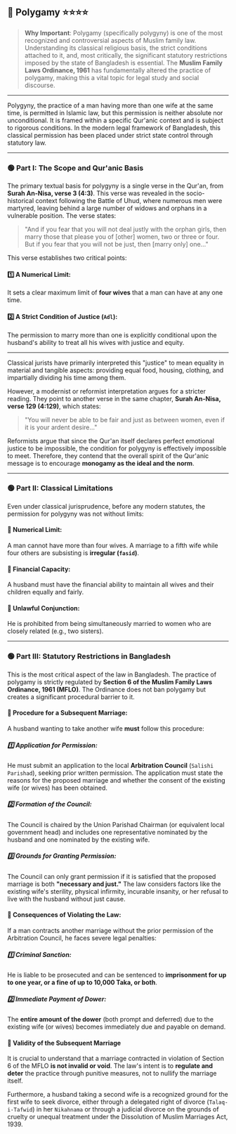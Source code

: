 ## 📌 Polygamy ⭐⭐⭐⭐

>**Why Important**: Polygamy (specifically polygyny) is one of the most recognized and controversial aspects of Muslim family law. Understanding its classical religious basis, the strict conditions attached to it, and, most critically, the significant statutory restrictions imposed by the state of Bangladesh is essential. The **Muslim Family Laws Ordinance, 1961** has fundamentally altered the practice of polygamy, making this a vital topic for legal study and social discourse.

---

Polygyny, the practice of a man having more than one wife at the same time, is permitted in Islamic law, but this permission is neither absolute nor unconditional. It is framed within a specific Qur'anic context and is subject to rigorous conditions. In the modern legal framework of Bangladesh, this classical permission has been placed under strict state control through statutory law.

---

### 🟢 Part I: The Scope and Qur'anic Basis

The primary textual basis for polygyny is a single verse in the Qur'an, from **Surah An-Nisa, verse 3 (4:3)**. This verse was revealed in the socio-historical context following the Battle of Uhud, where numerous men were martyred, leaving behind a large number of widows and orphans in a vulnerable position. The verse states:

> "And if you fear that you will not deal justly with the orphan girls, then marry those that please you of [other] women, two or three or four. But if you fear that you will not be just, then [marry only] one..."

This verse establishes two critical points:

#### 1️⃣ A Numerical Limit: 
It sets a clear maximum limit of **four wives** that a man can have at any one time.
    
#### 2️⃣ A Strict Condition of Justice (`Adl`): 
The permission to marry more than one is explicitly conditional upon the husband's ability to treat all his wives with justice and equity.
    
---
Classical jurists have primarily interpreted this "justice" to mean equality in material and tangible aspects: providing equal food, housing, clothing, and impartially dividing his time among them.

However, a modernist or reformist interpretation argues for a stricter reading. They point to another verse in the same chapter, **Surah An-Nisa, verse 129 (4:129)**, which states:

> "You will never be able to be fair and just as between women, even if it is your ardent desire..."

Reformists argue that since the Qur'an itself declares perfect emotional justice to be impossible, the condition for polygyny is effectively impossible to meet. Therefore, they contend that the overall spirit of the Qur'anic message is to encourage **monogamy as the ideal and the norm**.

---

### 🟢 Part II: Classical Limitations

Even under classical jurisprudence, before any modern statutes, the permission for polygyny was not without limits:

#### 💠 Numerical Limit: 
A man cannot have more than four wives. A marriage to a fifth wife while four others are subsisting is **irregular (`fasid`)**.
    
#### 💠 Financial Capacity: 
A husband must have the financial ability to maintain all wives and their children equally and fairly.
    
#### 💠 Unlawful Conjunction: 
He is prohibited from being simultaneously married to women who are closely related (e.g., two sisters).
    

---

### 🟢 Part III: Statutory Restrictions in Bangladesh

This is the most critical aspect of the law in Bangladesh. The practice of polygamy is strictly regulated by **Section 6 of the Muslim Family Laws Ordinance, 1961 (MFLO)**. The Ordinance does not ban polygamy but creates a significant procedural barrier to it.

#### 💠 Procedure for a Subsequent Marriage:

A husband wanting to take another wife **must** follow this procedure:

##### 1️⃣ Application for Permission: 
He must submit an application to the local **Arbitration Council** (`Salishi Parishad`), seeking prior written permission. The application must state the reasons for the proposed marriage and whether the consent of the existing wife (or wives) has been obtained.
    
##### 2️⃣ Formation of the Council: 
The Council is chaired by the Union Parishad Chairman (or equivalent local government head) and includes one representative nominated by the husband and one nominated by the existing wife.
    
##### 3️⃣ Grounds for Granting Permission: 
The Council can only grant permission if it is satisfied that the proposed marriage is both **"necessary and just."** The law considers factors like the existing wife's sterility, physical infirmity, incurable insanity, or her refusal to live with the husband without just cause.
    

#### 💠 Consequences of Violating the Law:

If a man contracts another marriage without the prior permission of the Arbitration Council, he faces severe legal penalties:

##### 1️⃣ Criminal Sanction: 
He is liable to be prosecuted and can be sentenced to **imprisonment for up to one year, or a fine of up to 10,000 Taka, or both**.
    
##### 2️⃣ Immediate Payment of Dower: 
The **entire amount of the dower** (both prompt and deferred) due to the existing wife (or wives) becomes immediately due and payable on demand.
    

#### 💠 Validity of the Subsequent Marriage

It is crucial to understand that a marriage contracted in violation of Section 6 of the MFLO **is not invalid or void**. The law's intent is to **regulate and deter** the practice through punitive measures, not to nullify the marriage itself.

Furthermore, a husband taking a second wife is a recognized ground for the first wife to seek divorce, either through a delegated right of divorce (`Talaq-i-Tafwid`) in her `Nikahnama` or through a judicial divorce on the grounds of cruelty or unequal treatment under the Dissolution of Muslim Marriages Act, 1939.